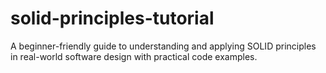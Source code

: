 # solid-principles-tutorial
A beginner-friendly guide to understanding and applying SOLID principles in real-world software design with practical code examples.
